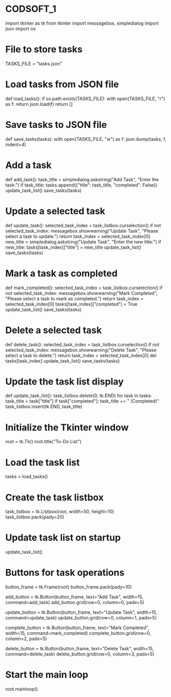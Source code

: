 # CODSOFT_1
import tkinter as tk
from tkinter import messagebox, simpledialog
import json
import os

# File to store tasks
TASKS_FILE = "tasks.json"

# Load tasks from JSON file
def load_tasks():
    if os.path.exists(TASKS_FILE):
        with open(TASKS_FILE, "r") as f:
            return json.load(f)
    return []

# Save tasks to JSON file
def save_tasks(tasks):
    with open(TASKS_FILE, "w") as f:
        json.dump(tasks, f, indent=4)

# Add a task
def add_task():
    task_title = simpledialog.askstring("Add Task", "Enter the task:")
    if task_title:
        tasks.append({"title": task_title, "completed": False})
        update_task_list()
        save_tasks(tasks)

# Update a selected task
def update_task():
    selected_task_index = task_listbox.curselection()
    if not selected_task_index:
        messagebox.showwarning("Update Task", "Please select a task to update.")
        return
    task_index = selected_task_index[0]
    new_title = simpledialog.askstring("Update Task", "Enter the new title:")
    if new_title:
        tasks[task_index]["title"] = new_title
        update_task_list()
        save_tasks(tasks)

# Mark a task as completed
def mark_completed():
    selected_task_index = task_listbox.curselection()
    if not selected_task_index:
        messagebox.showwarning("Mark Completed", "Please select a task to mark as completed.")
        return
    task_index = selected_task_index[0]
    tasks[task_index]["completed"] = True
    update_task_list()
    save_tasks(tasks)

# Delete a selected task
def delete_task():
    selected_task_index = task_listbox.curselection()
    if not selected_task_index:
        messagebox.showwarning("Delete Task", "Please select a task to delete.")
        return
    task_index = selected_task_index[0]
    del tasks[task_index]
    update_task_list()
    save_tasks(tasks)

# Update the task list display
def update_task_list():
    task_listbox.delete(0, tk.END)
    for task in tasks:
        task_title = task["title"]
        if task["completed"]:
            task_title += " (Completed)"
        task_listbox.insert(tk.END, task_title)

# Initialize the Tkinter window
root = tk.Tk()
root.title("To-Do List")

# Load the task list
tasks = load_tasks()

# Create the task listbox
task_listbox = tk.Listbox(root, width=50, height=10)
task_listbox.pack(pady=20)

# Update task list on startup
update_task_list()

# Buttons for task operations
button_frame = tk.Frame(root)
button_frame.pack(pady=10)

add_button = tk.Button(button_frame, text="Add Task", width=15, command=add_task)
add_button.grid(row=0, column=0, padx=5)

update_button = tk.Button(button_frame, text="Update Task", width=15, command=update_task)
update_button.grid(row=0, column=1, padx=5)

complete_button = tk.Button(button_frame, text="Mark Completed", width=15, command=mark_completed)
complete_button.grid(row=0, column=2, padx=5)

delete_button = tk.Button(button_frame, text="Delete Task", width=15, command=delete_task)
delete_button.grid(row=0, column=3, padx=5)

# Start the main loop
root.mainloop()
